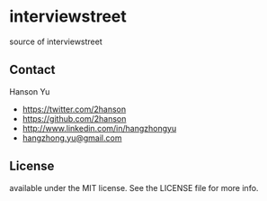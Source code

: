 interviewstreet
===============
source of interviewstreet

## Contact
Hanson Yu

- https://twitter.com/2hanson
- https://github.com/2hanson
- http://www.linkedin.com/in/hangzhongyu
- hangzhong.yu@gmail.com

## License
available under the MIT license. See the LICENSE file for more info.
